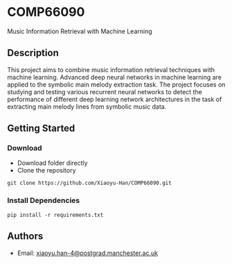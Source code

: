 # COMP66090
Music Information Retrieval with Machine Learning


## Description
This project aims to combine music information retrieval techniques with machine learning. Advanced deep neural networks in machine learning are applied to the symbolic main melody extraction task. The project focuses on studying and testing various recurrent neural networks to detect the performance of different deep learning network architectures in the task of extracting main melody lines from symbolic music data.

## Getting Started

### Download

* Download folder directly
* Clone the repository
```
git clone https://github.com/Xiaoyu-Han/COMP66090.git
```

### Install Dependencies

```
pip install -r requirements.txt
```

## Authors

* Email: xiaoyu.han-4@postgrad.manchester.ac.uk

